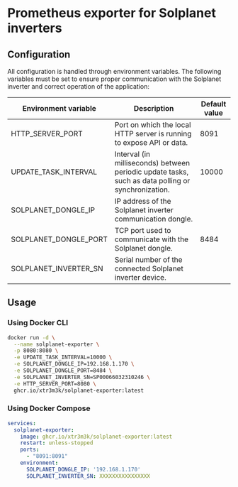 # Prometheus exporter for Solplanet inverters

## Configuration

All configuration is handled through environment variables. The following variables must be set to ensure proper communication with the Solplanet inverter and correct operation of the application:

Environment variable | Description | Default value
---------|-------------|----
HTTP_SERVER_PORT | Port on which the local HTTP server is running to expose API or data. | 8091
UPDATE_TASK_INTERVAL | Interval (in milliseconds) between periodic update tasks, such as data polling or synchronization. | 10000
SOLPLANET_DONGLE_IP | IP address of the Solplanet inverter communication dongle. |
SOLPLANET_DONGLE_PORT | TCP port used to communicate with the Solplanet dongle. | 8484
SOLPLANET_INVERTER_SN | Serial number of the connected Solplanet inverter device. |

## Usage

### Using Docker CLI

```bash
docker run -d \
  --name solplanet-exporter \
  -p 8080:8080 \
  -e UPDATE_TASK_INTERVAL=10000 \
  -e SOLPLANET_DONGLE_IP=192.168.1.170 \
  -e SOLPLANET_DONGLE_PORT=8484 \
  -e SOLPLANET_INVERTER_SN=SP00066032310246 \
  -e HTTP_SERVER_PORT=8080 \
  ghcr.io/xtr3m3k/solplanet-exporter:latest
```

### Using Docker Compose

```yaml
services:
  solplanet-exporter:
    image: ghcr.io/xtr3m3k/solplanet-exporter:latest
    restart: unless-stopped
    ports:
      - "8091:8091"
    environment:
      SOLPLANET_DONGLE_IP: '192.168.1.170'
      SOLPLANET_INVERTER_SN: XXXXXXXXXXXXXXXX
```
